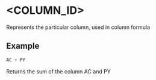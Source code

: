# \<COLUMN\_ID>

Represents the particular column, used in column formula

## Example

```javascript
AC + PY
```

Returns the sum of the column AC and PY
